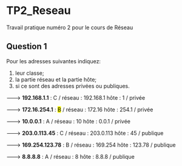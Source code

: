 # TP2_Reseau
Travail pratique numéro 2 pour le cours de Réseau


## Question 1
Pour les adresses suivantes indiquez:

1. leur classe;
2. la partie réseau et la partie hôte;
3. si ce sont des adresses privées ou publiques.

---> **192.168.1.1** : C / réseau : 192.168.1 hôte : 1 / privée

---> **172.16.254.1** : <mark>B</mark> / réseau : 172.16 hôte : 254.1 / privée

---> **10.0.0.1** : A / réseau : 10 hôte : 0.0.1 / privée

---> **203.0.113.45** : C / réseau : 203.0.113 hôte : 45 / publique

---> **169.254.123.78** : B / réseau : 169.254 hôte : 123.78 / publique

---> **8.8.8.8** : A / réseau : 8 hôte : 8.8.8 / publique



